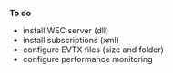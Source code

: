 **To do**
- install WEC server (dll)
- install subscriptions (xml)
- configure EVTX files (size and folder)
- configure performance monitoring